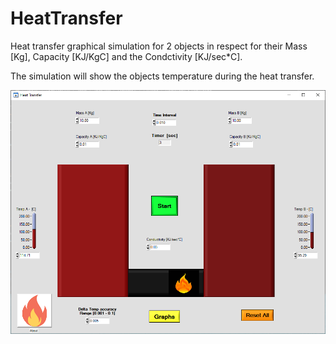 # HeatTransfer

Heat transfer graphical simulation for 2 objects in respect for their Mass [Kg], Capacity [KJ/KgC] and the Condctivity [KJ/sec*C].

The simulation will show the objects temperature during the heat transfer.

![Screenshot](heatran.png)
